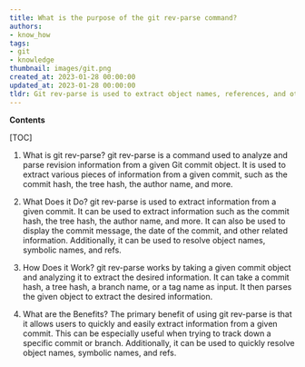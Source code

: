 ```yaml
---
title: What is the purpose of the git rev-parse command?
authors:
- know_how
tags:
- git
- knowledge
thumbnail: images/git.png
created_at: 2023-01-28 00:00:00
updated_at: 2023-01-28 00:00:00
tldr: Git rev-parse is used to extract object names, references, and other symbolic names from a given string.
---
```


**Contents**

[TOC]

1. What is git rev-parse?
git rev-parse is a command used to analyze and parse revision information from a given Git commit object. It is used to extract various pieces of information from a given commit, such as the commit hash, the tree hash, the author name, and more.

2. What Does it Do?
git rev-parse is used to extract information from a given commit. It can be used to extract information such as the commit hash, the tree hash, the author name, and more. It can also be used to display the commit message, the date of the commit, and other related information. Additionally, it can be used to resolve object names, symbolic names, and refs.

3. How Does it Work?
git rev-parse works by taking a given commit object and analyzing it to extract the desired information. It can take a commit hash, a tree hash, a branch name, or a tag name as input. It then parses the given object to extract the desired information.

4. What are the Benefits?
The primary benefit of using git rev-parse is that it allows users to quickly and easily extract information from a given commit. This can be especially useful when trying to track down a specific commit or branch. Additionally, it can be used to quickly resolve object names, symbolic names, and refs.
